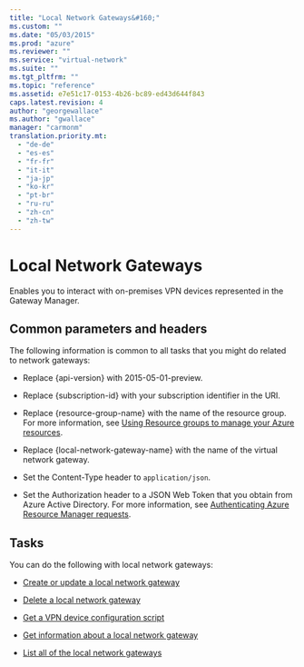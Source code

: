 ```yaml
---
title: "Local Network Gateways&#160;"
ms.custom: ""
ms.date: "05/03/2015"
ms.prod: "azure"
ms.reviewer: ""
ms.service: "virtual-network"
ms.suite: ""
ms.tgt_pltfrm: ""
ms.topic: "reference"
ms.assetid: e7e51c17-0153-4b26-bc89-ed43d644f843
caps.latest.revision: 4
author: "georgewallace"
ms.author: "gwallace"
manager: "carmonm"
translation.priority.mt: 
  - "de-de"
  - "es-es"
  - "fr-fr"
  - "it-it"
  - "ja-jp"
  - "ko-kr"
  - "pt-br"
  - "ru-ru"
  - "zh-cn"
  - "zh-tw"
---
```

# Local Network Gateways&#160;
Enables you to interact with on-premises VPN devices represented in the Gateway Manager.  
  
## Common parameters and headers  
 The following information is common to all tasks that you might do related to network gateways:  
  
-   Replace {api-version} with 2015-05-01-preview.  
  
-   Replace {subscription-id} with your subscription identifier in the URI.  
  
-   Replace {resource-group-name} with the name of the resource group. For more information, see [Using Resource groups to manage your Azure resources](http://azure.microsoft.com/en-us/documentation/articles/azure-preview-portal-using-resource-groups/).  
  
-   Replace {local-network-gateway-name} with the name of the virtual network gateway.  
  
-   Set the Content-Type header to `application/json`.  
  
-   Set the Authorization header to a JSON Web Token that you obtain from Azure Active Directory. For more information, see [Authenticating Azure Resource Manager requests](../Topic/Authenticating%20Azure%20Resource%20Manager%20requests.md).  
  
## Tasks  
  
 You can do the following with local network gateways:  
  
-   [Create or update a local network gateway ](../NetworkGateway/create-or-update-a-local-network-gateway .md)  
  
-   [Delete a local network gateway](../NetworkGateway/delete-a-local-network-gateway.md)  
  
-   [Get a VPN device configuration script](../NetworkGateway/get-a-vpn-device-configuration-script.md)  
  
-   [Get information about a local network gateway](../NetworkGateway/get-information-about-a-local-network-gateway.md)  
  
-   [List all of the local network gateways](../NetworkGateway/list-all-of-the-local-network-gateways.md)